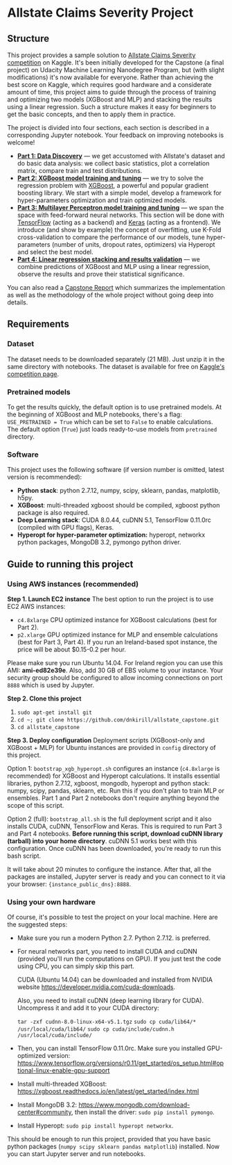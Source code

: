 # Allstate Claims Severity Project

## Structure

This project provides a sample solution to [Allstate Claims Severity competition](https://www.kaggle.com/c/allstate-claims-severity) on Kaggle. It's been initially developed for the Capstone (a final project) on Udacity Machine Learning Nanodegree Program, but (with slight modifications) it's now available for everyone. Rather than achieving the best score on Kaggle, which requires good hardware and a considerate amount of time, this project aims to guide through the process of training and optimizing two models (XGBoost and MLP) and stacking the results using a linear regression. Such a structure makes it easy for beginners to get the basic concepts, and then to apply them in practice.

The project is divided into four sections, each section is described in a corresponding Jupyter notebook. Your feedback on improving notebooks is welcome!

* **[Part 1: Data Discovery](part1_data_discovery.ipynb)** — we get accustomed with Allstate's dataset and do basic data analysis: we collect basic statistics, plot a correlation matrix, compare train and test distributions.
* **[Part 2: XGBoost model training and tuning](part2_xgboost.ipynb)** — we try to solve the regression problem with [XGBoost](xgboost.readthedocs.io/en/latest/), a powerful and popular gradient boosting library. We start with a simple model, develop a framework for hyper-parameters optimization and train optimized models.
* **[Part 3: Multilayer Perceptron model training and tuning](part3_mlp.ipynb)** — we span the space with feed-forward neural networks. This section will be done with [TensorFlow](https://www.tensorflow.org/) (acting as a backend) and [Keras](https://keras.io/) (acting as a frontend). We introduce (and show by example) the concept of overfitting, use K-Fold cross-validation to compare the performance of our models, tune hyper-parameters (number of units, dropout rates, optimizers) via Hyperopt and select the best model.
* **[Part 4: Linear regression stacking and results validation](part4_stacking.ipynb)** — we combine predictions of XGBoost and MLP using a linear regression, observe the results and prove their statistical significance.

You can also read a [Capstone Report](report.md) which summarizes the implementation as well as the methodology of the whole project without going deep into details.

## Requirements

### Dataset

The dataset needs to be downloaded separately (21 MB). Just unzip it in the same directory with notebooks. The dataset is available for free on [Kaggle's competition page](https://www.kaggle.com/c/allstate-claims-severity/data).

### Pretrained models

To get the results quickly, the default option is to use pretrained models. At the beginning of XGBoost and MLP notebooks, there's a flag: `USE_PRETRAINED = True` which can be set to `False` to enable calculations. The default option (`True`)  just loads ready-to-use models from `pretrained` directory.

### Software

This project uses the following software (if version number is omitted, latest version is recommended):

* **Python stack**: python 2.7.12, numpy, scipy, sklearn, pandas, matplotlib, h5py.
* **XGBoost**: multi-threaded xgboost should be compiled, xgboost python package is also required.
* **Deep Learning stack**: CUDA 8.0.44, cuDNN 5.1, TensorFlow 0.11.0rc (compiled with GPU flags), Keras.
* **Hyperopt for hyper-parameter optimization:** hyperopt, networkx python packages, MongoDB 3.2, pymongo python driver.

## Guide to running this project

### Using AWS instances (recommended)

**Step 1. Launch EC2 instance**
The best option to run the project is to use EC2 AWS instances:

* `c4.8xlarge` CPU optimized instance for XGBoost calculations (best for Part 2).
* `p2.xlarge` GPU optimized instance for MLP and ensemble calculations (best for Part 3, Part 4). If you run an Ireland-based spot instance, the price will be about $0.15-0.2 per hour.

Please make sure you run Ubuntu 14.04. For Ireland region you can use this AMI: **ami-ed82e39e**. Also, add 30 GB of EBS volume to your instance. Your security group should be configured to allow incoming connections on port `8888`  which is used by Jupyter.

**Step 2. Clone this project**
1. `sudo apt-get install git`
2. `cd ~; git clone https://github.com/dnkirill/allstate_capstone.git`
3. `cd allstate_capstone`

**Step 3. Deploy configuration**
Deployment scripts (XGBoost-only and XGBoost + MLP) for Ubuntu instances are provided in `config` directory of this project.

Option 1: `bootstrap_xgb_hyperopt.sh` configures an instance (`c4.8xlarge` is recommended) for XGBoost and Hyperopt calculations. It installs essential libraries, python 2.7.12, xgboost, mongodb, hyperopt and python stack: numpy, scipy, pandas, sklearn, etc. Run this if you don't plan to train MLP or ensembles. Part 1 and Part 2 notebooks don't require anything beyond the scope of this script.

Option 2 (full): `bootstrap_all.sh` is the full deployment script and it also installs CUDA, cuDNN, TensorFlow and Keras. This is required to run Part 3 and Part 4 notebooks. **Before running this script, download cuDNN library (tarball) into your home directory**. cuDNN 5.1 works best with this configuration. Once cuDNN has been downloaded, you're ready to run this bash script.

It will take about 20 minutes to configure the instance. After that, all the packages are installed, Jupyter server is ready and you can connect to it via your browser: `{instance_public_dns}:8888`.

### Using your own hardware

Of course, it's possible to test the project on your local machine. Here are the suggested steps:

* Make sure you run a modern Python 2.7. Python 2.7.12. is preferred.

* For neural networks part, you need to install CUDA and cuDNN (provided you'll run the computations on GPU). If you just test the code using CPU, you can simply skip this part.

  CUDA (Ubuntu 14.04) can be downloaded and installed from NVIDIA website https://developer.nvidia.com/cuda-downloads.

  Also, you need to install cuDNN (deep learning library for CUDA). Uncompress it and add it to your CUDA directory:

  `tar -zxf cudnn-8.0-linux-x64-v5.1.tgz`
  `sudo cp cuda/lib64/* /usr/local/cuda/lib64/`
  `sudo cp cuda/include/cudnn.h /usr/local/cuda/include/`

* Then, you can install TensorFlow 0.11.0rc. Make sure you installed GPU-optimized version: https://www.tensorflow.org/versions/r0.11/get_started/os_setup.html#optional-linux-enable-gpu-support

* Install multi-threaded XGBoost: https://xgboost.readthedocs.io/en/latest/get_started/index.html

* Install MongoDB 3.2: https://www.mongodb.com/download-center#community, then install the driver: `sudo pip install pymongo`.

* Install Hyperopt: `sudo pip install hyperopt networkx`.

This should be enough to run this project, provided that you have basic python packages (`numpy scipy sklearn pandas matplotlib`) installed. Now you can start Jupyter server and run notebooks.